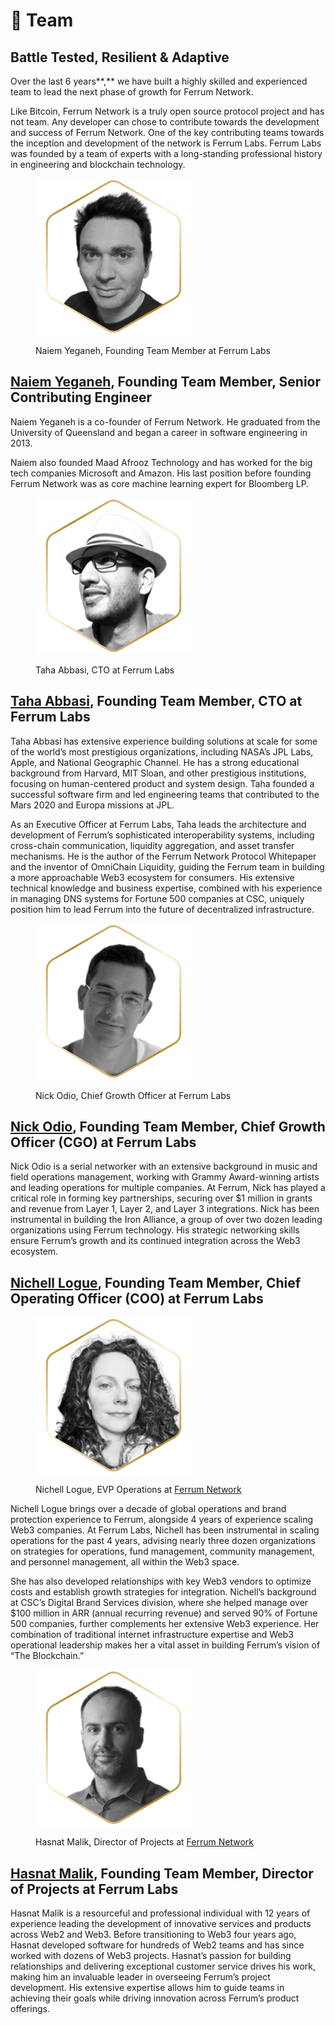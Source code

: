 # 👥 Team

## Battle Tested, Resilient & Adaptive

Over the last 6 years**,** we have built a highly skilled and experienced team to lead the next phase of growth for Ferrum Network.&#x20;

Like Bitcoin, Ferrum Network is a truly open source protocol project and has not team. Any developer can chose to contribute towards the development and success of Ferrum Network. One of the key contributing teams towards the inception and development of the network is Ferrum Labs. Ferrum Labs was founded by a team of experts with a long-standing professional history in engineering and blockchain technology.

<div align="left">

<figure><img src="../../.gitbook/assets/Naiem-Yeganeh-PHD.png" alt=""><figcaption><p>Naiem Yeganeh, Founding Team Member at Ferrum Labs</p></figcaption></figure>

</div>

## [**Naiem Yeganeh**](https://www.linkedin.com/in/naiem-yeganeh-12874712/)**,** Founding Team Member, Senior Contributing Engineer

Naiem Yeganeh is a co-founder of Ferrum Network. He graduated from the University of Queensland and began a career in software engineering in 2013.

Naiem also founded Maad Afrooz Technology and has worked for the big tech companies Microsoft and Amazon. His last position before founding Ferrum Network was as core machine learning expert for Bloomberg LP.

<div align="left">

<figure><img src="../../.gitbook/assets/Taha-Abbasi.png" alt=""><figcaption><p>Taha Abbasi, CTO at Ferrum Labs</p></figcaption></figure>

</div>

## [**Taha Abbasi**](https://www.linkedin.com/in/tahaabbasi/)**,** Founding Team Member, CTO at Ferrum Labs

Taha Abbasi has extensive experience building solutions at scale for some of the world’s most prestigious organizations, including NASA’s JPL Labs, Apple, and National Geographic Channel. He has a strong educational background from Harvard, MIT Sloan, and other prestigious institutions, focusing on human-centered product and system design. Taha founded a successful software firm and led engineering teams that contributed to the Mars 2020 and Europa missions at JPL.&#x20;

As an Executive Officer at Ferrum Labs, Taha leads the architecture and development of Ferrum’s sophisticated interoperability systems, including cross-chain communication, liquidity aggregation, and asset transfer mechanisms. He is the author of the Ferrum Network Protocol Whitepaper and the inventor of OmniChain Liquidity, guiding the Ferrum team in building a more approachable Web3 ecosystem for consumers. His extensive technical knowledge and business expertise, combined with his experience in managing DNS systems for Fortune 500 companies at CSC, uniquely position him to lead Ferrum into the future of decentralized infrastructure.

<div align="left">

<figure><img src="../../.gitbook/assets/Nick-Odio (1).png" alt=""><figcaption><p>Nick Odio, Chief Growth Officer at Ferrum Labs</p></figcaption></figure>

</div>

## [**Nick Odio**](https://www.linkedin.com/in/nick-odio-176991161/)**,** Founding Team Member, Chief Growth Officer (CGO) at Ferrum Labs

Nick Odio is a serial networker with an extensive background in music and field operations management, working with Grammy Award-winning artists and leading operations for multiple companies. At Ferrum, Nick has played a critical role in forming key partnerships, securing over $1 million in grants and revenue from Layer 1, Layer 2, and Layer 3 integrations. Nick has been instrumental in building the Iron Alliance, a group of over two dozen leading organizations using Ferrum technology. His strategic networking skills ensure Ferrum’s growth and its continued integration across the Web3 ecosystem.

## [**Nichell Logue**](https://www.linkedin.com/in/nichelllogue/)**,** Founding Team Member, Chief Operating Officer (COO) at Ferrum Labs

<div align="left">

<figure><img src="../../.gitbook/assets/Nichell-Logue.png" alt=""><figcaption><p>Nichell Logue, EVP Operations at <a href="https://ferrum.network/">Ferrum Network</a></p></figcaption></figure>

</div>

Nichell Logue brings over a decade of global operations and brand protection experience to Ferrum, alongside 4 years of experience scaling Web3 companies. At Ferrum Labs, Nichell has been instrumental in scaling operations for the past 4 years, advising nearly three dozen organizations on strategies for operations, fund management, community management, and personnel management, all within the Web3 space.&#x20;

She has also developed relationships with key Web3 vendors to optimize costs and establish growth strategies for integration. Nichell’s background at CSC’s Digital Brand Services division, where she helped manage over $100 million in ARR (annual recurring revenue) and served 90% of Fortune 500 companies, further complements her extensive Web3 experience. Her combination of traditional internet infrastructure expertise and Web3 operational leadership makes her a vital asset in building Ferrum’s vision of “The Blockchain.”

<div align="left">

<figure><img src="../../.gitbook/assets/Muhammad-Hasnat-Malik (1).png" alt=""><figcaption><p>Hasnat Malik, Director of Projects at <a href="https://ferrum.network/">Ferrum Network</a></p></figcaption></figure>

</div>

## [**Hasnat Malik**](https://www.linkedin.com/in/hasnat-malik/)**,** Founding Team Member, Director of Projects at Ferrum Labs

Hasnat Malik is a resourceful and professional individual with 12 years of experience leading the development of innovative services and products across Web2 and Web3. Before transitioning to Web3 four years ago, Hasnat developed software for hundreds of Web2 teams and has since worked with dozens of Web3 projects. Hasnat’s passion for building relationships and delivering exceptional customer service drives his work, making him an invaluable leader in overseeing Ferrum’s project development. His extensive expertise allows him to guide teams in achieving their goals while driving innovation across Ferrum’s product offerings.
